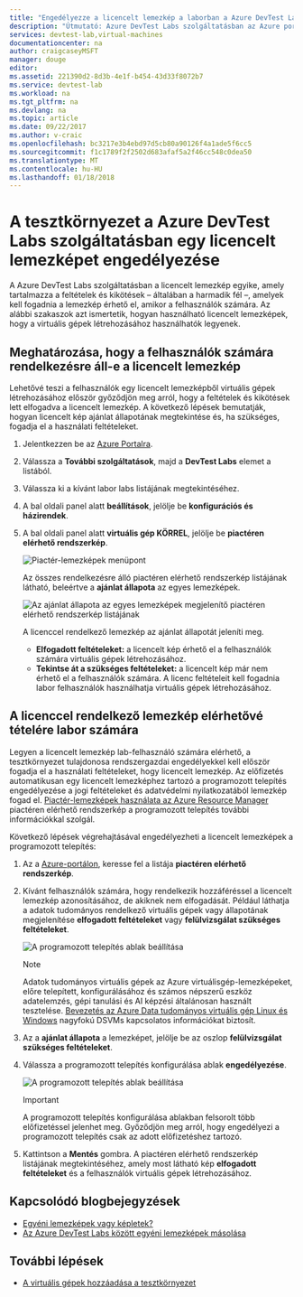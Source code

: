 ```yaml
---
title: "Engedélyezze a licencelt lemezkép a laborban a Azure DevTest Labs szolgáltatásban |} Microsoft Docs"
description: "Útmutató: Azure DevTest Labs szolgáltatásban az Azure portál használatával egy licencelt lemezképet engedélyezése"
services: devtest-lab,virtual-machines
documentationcenter: na
author: craigcaseyMSFT
manager: douge
editor: 
ms.assetid: 221390d2-8d3b-4e1f-b454-43d33f8072b7
ms.service: devtest-lab
ms.workload: na
ms.tgt_pltfrm: na
ms.devlang: na
ms.topic: article
ms.date: 09/22/2017
ms.author: v-craic
ms.openlocfilehash: bc3217e3b4ebd97d5cb80a90126f4a1ade5f6cc5
ms.sourcegitcommit: f1c1789f2f2502d683afaf5a2f46cc548c0dea50
ms.translationtype: MT
ms.contentlocale: hu-HU
ms.lasthandoff: 01/18/2018
---
```

# <a name="enable-a-licensed-image-in-your-lab-in-azure-devtest-labs"></a>A tesztkörnyezet a Azure DevTest Labs szolgáltatásban egy licencelt lemezképet engedélyezése

A Azure DevTest Labs szolgáltatásban a licencelt lemezkép egyike, amely tartalmazza a feltételek és kikötések – általában a harmadik fél –, amelyek kell fogadnia a lemezkép érhető el, amikor a felhasználók számára. Az alábbi szakaszok azt ismertetik, hogyan használható licencelt lemezképek, hogy a virtuális gépek létrehozásához használhatók legyenek.

## <a name="determining-whether-a-licensed-image-is-available-to-users"></a>Meghatározása, hogy a felhasználók számára rendelkezésre áll-e a licencelt lemezkép
Lehetővé teszi a felhasználók egy licencelt lemezképből virtuális gépek létrehozásához először győződjön meg arról, hogy a feltételek és kikötések lett elfogadva a licencelt lemezkép. A következő lépések bemutatják, hogyan licencelt kép ajánlat állapotának megtekintése és, ha szükséges, fogadja el a használati feltételeket.

1. Jelentkezzen be az [Azure Portalra](http://go.microsoft.com/fwlink/p/?LinkID=525040).

1. Válassza a **További szolgáltatások**, majd a **DevTest Labs** elemet a listából.

1. Válassza ki a kívánt labor labs listájának megtekintéséhez.  

1. A bal oldali panel alatt **beállítások**, jelölje be **konfigurációs és házirendek**.

1. A bal oldali panel alatt **virtuális gép KÖRREL**, jelölje be **piactéren elérhető rendszerkép**. 

    ![Piactér-lemezképek menüpont](./media/devtest-lab-create-custom-image-from-licensed-image/devtest-lab-marketplace-images.png)

    Az összes rendelkezésre álló piactéren elérhető rendszerkép listájának látható, beleértve a **ajánlat állapota** az egyes lemezképek.

    ![Az ajánlat állapota az egyes lemezképek megjelenítő piactéren elérhető rendszerkép listájának](./media/devtest-lab-create-custom-image-from-licensed-image/devtest-lab-offer-status.png)

    A licenccel rendelkező lemezkép az ajánlat állapotát jeleníti meg. 
    
    - **Elfogadott feltételeket:** a licencelt kép érhető el a felhasználók számára virtuális gépek létrehozásához. 
    - **Tekintse át a szükséges feltételeket:** a licencelt kép már nem érhető el a felhasználók számára. A licenc feltételeit kell fogadnia labor felhasználók használhatja virtuális gépek létrehozásához. 

## <a name="making-a-licensed-image-available-to-lab-users"></a>A licenccel rendelkező lemezkép elérhetővé tételére labor számára
Legyen a licencelt lemezkép lab-felhasználó számára elérhető, a tesztkörnyezet tulajdonosa rendszergazdai engedélyekkel kell először fogadja el a használati feltételeket, hogy licencelt lemezkép. Az előfizetés automatikusan egy licencelt lemezképhez tartozó a programozott telepítés engedélyezése a jogi feltételeket és adatvédelmi nyilatkozatából lemezkép fogad el. [Piactér-lemezképek használata az Azure Resource Manager](https://azure.microsoft.com/blog/working-with-marketplace-images-on-azure-resource-manager/) piactéren elérhető rendszerkép a programozott telepítés további információkkal szolgál.

Következő lépések végrehajtásával engedélyezheti a licencelt lemezképek a programozott telepítés:

1. Az a [Azure-portálon](http://go.microsoft.com/fwlink/p/?LinkID=525040), keresse fel a listája **piactéren elérhető rendszerkép**.

1. Kívánt felhasználók számára, hogy rendelkezik hozzáféréssel a licencelt lemezkép azonosításához, de akiknek nem elfogadását. Például láthatja a adatok tudományos rendelkező virtuális gépek vagy állapotának megjelenítése **elfogadott feltételeket** vagy **felülvizsgálat szükséges feltételeket**.

    ![A programozott telepítés ablak beállítása](./media/devtest-lab-create-custom-image-from-licensed-image/devtest-lab-licensed-images.png)

   > [!NOTE]
   > Adatok tudományos virtuális gépek az Azure virtuálisgép-lemezképeket, előre telepített, konfigurálásához és számos népszerű eszköz adatelemzés, gépi tanulási és AI képzési általánosan használt tesztelése. [Bevezetés az Azure Data tudományos virtuális gép Linux és Windows](https://docs.microsoft.com/azure/machine-learning/data-science-virtual-machine/overview) nagyfokú DSVMs kapcsolatos információkat biztosít.
   >
   >

1. Az a **ajánlat állapota** a lemezképet, jelölje be az oszlop **felülvizsgálat szükséges feltételeket**.

1. Válassza a programozott telepítés konfigurálása ablak **engedélyezése**.

    ![A programozott telepítés ablak beállítása](./media/devtest-lab-create-custom-image-from-licensed-image/devtest-lab-enable-programmatic-deployment.png)

   > [!IMPORTANT]
   > A programozott telepítés konfigurálása ablakban felsorolt több előfizetéssel jelenhet meg. Győződjön meg arról, hogy engedélyezi a programozott telepítés csak az adott előfizetéshez tartozó.
   >
   >


1. Kattintson a **Mentés** gombra. A piactéren elérhető rendszerkép listájának megtekintéséhez, amely most látható kép **elfogadott feltételeket** és a felhasználók virtuális gépek létrehozásához.

## <a name="related-blog-posts"></a>Kapcsolódó blogbejegyzések

- [Egyéni lemezképek vagy képletek?](https://blogs.msdn.microsoft.com/devtestlab/2016/04/06/custom-images-or-formulas/)
- [Az Azure DevTest Labs között egyéni lemezképek másolása](http://www.visualstudiogeeks.com/blog/DevOps/How-To-Move-CustomImages-VHD-Between-AzureDevTestLabs#copying-custom-images-between-azure-devtest-labs)

## <a name="next-steps"></a>További lépések

- [A virtuális gépek hozzáadása a tesztkörnyezet](devtest-lab-add-vm.md)
